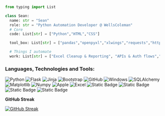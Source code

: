 <!-- Banner/quick intro -->
```python
from typing import List

class Sean:
  name: str = "Sean"
  role: str = "Python Automation Developer @ WellsColeman"
  # Core
  code: List[str] = ["Python","HTML","CSS"]

  tool_box: List[str] = ["pandas","openpyxl","xlwings","requests","httpx","PySide6"]

  # Things I automate
  work: List[str] = ["Excel Cleanup & Reporting", "APIs & Auth flows","Internal Utilites","Small GUI Tools"]
```

<!---
SeanRVACode/SeanRVACode is a ✨ special ✨ repository because its `README.md` (this file) appears on your GitHub profile.
You can click the Preview link to take a look at your changes.
--->


### Languages, Technologies and Tools:

![Python](https://img.shields.io/badge/Python-3776AB?style=for-the-badge&logo=python&logoColor=white&logoSize=auto)
![Flask](https://img.shields.io/badge/Flask-000000?style=for-the-badge&logo=flask&logoColor=white&logoSize=auto)
![Jinja](https://img.shields.io/badge/Jinja-B41717?style=for-the-badge&logo=jinja&logoColor=white&logoSize=auto)
![Bootstrap](https://img.shields.io/badge/Bootstrap-563D7C?style=for-the-badge&logo=bootstrap&logoColor=white&logoSize=auto)
![GitHub](https://img.shields.io/badge/GitHub-181717?style=for-the-badge&logo=github&logoColor=white&logoSize=auto)
![Windows](https://img.shields.io/badge/Windows-0078D6?style=for-the-badge&logo=windows&logoColor=white&logoSize=auto)
![SQLAlchemy](https://img.shields.io/badge/SQLAlchemy-100000?style=for-the-badge&logo=sqlalchemy&logoColor=white&logoSize=auto)
![Matplotlib](https://img.shields.io/badge/Matplotlib-ffffff?style=for-the-badge&logo=matplotlib&logoColor=black&logoSize=auto)
![Numpy](https://img.shields.io/badge/Numpy-013243?style=for-the-badge&logo=numpy&logoColor=white&logoSize=auto)
![Apple](https://img.shields.io/badge/Apple-000000?style=for-the-badge&logo=apple&logoColor=white&logoSize=auto)
![Excel](https://img.shields.io/badge/Excel-0078D6?style=for-the-badge&logo=excel&logoColor=green&logoSize=auto)
![Static Badge](https://img.shields.io/badge/UiPath-orange?style=for-the-badge&logo=uipath&logoColor=white&logoSize=auto)
![Static Badge](https://img.shields.io/badge/Discord-%237299ee?style=for-the-badge&logo=discord&logoColor=white&logoSize=auto)
![Static Badge](https://img.shields.io/badge/Jupyter-turquoise?style=for-the-badge&logo=Jupyter&logoColor=white&logoSize=auto)
![Static Badge](https://img.shields.io/badge/ChatGpt-black?style=for-the-badge&logo=OpenAi&logoColor=white&logoSize=auto)







**GitHub Streak**




[![GitHub Streak](https://github-readme-streak-stats-eight.vercel.app?user=SeanRVACode&theme=ocean-gradient&hide_border=true&date_format=M%20j%5B%2C%20Y%5D&exclude_days=Sun%2CSat)](https://git.io/streak-stats)
